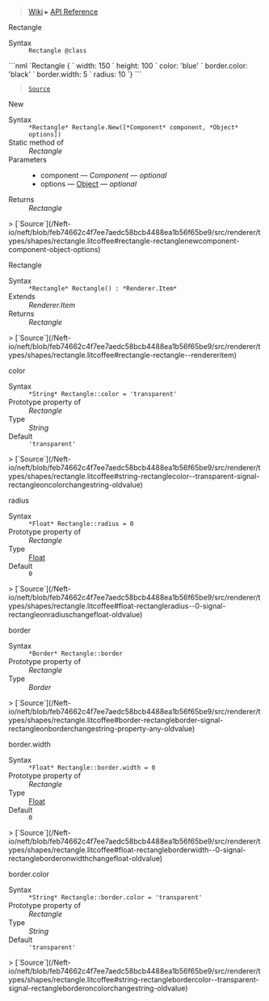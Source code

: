 > [Wiki](Home) ▸ [API Reference](API-Reference)

Rectangle
<dl><dt>Syntax</dt><dd><code>Rectangle @class</code></dd></dl>
```nml
`Rectangle {
`   width: 150
`   height: 100
`   color: 'blue'
`   border.color: 'black'
`   border.width: 5
`   radius: 10
`}
```

> [`Source`](/Neft-io/neft/blob/feb74662c4f7ee7aedc58bcb4488ea1b56f65be9/src/renderer/types/shapes/rectangle.litcoffee#rectangle-class)

New
<dl><dt>Syntax</dt><dd><code>&#x2A;Rectangle&#x2A; Rectangle.New([&#x2A;Component&#x2A; component, &#x2A;Object&#x2A; options])</code></dd><dt>Static method of</dt><dd><i>Rectangle</i></dd><dt>Parameters</dt><dd><ul><li>component — <i>Component</i> — <i>optional</i></li><li>options — <a href="/Neft-io/neft/wiki/Utils-API.md#boolean-isobjectany-value">Object</a> — <i>optional</i></li></ul></dd><dt>Returns</dt><dd><i>Rectangle</i></dd></dl>
> [`Source`](/Neft-io/neft/blob/feb74662c4f7ee7aedc58bcb4488ea1b56f65be9/src/renderer/types/shapes/rectangle.litcoffee#rectangle-rectanglenewcomponent-component-object-options)

Rectangle
<dl><dt>Syntax</dt><dd><code>&#x2A;Rectangle&#x2A; Rectangle() : &#x2A;Renderer.Item&#x2A;</code></dd><dt>Extends</dt><dd><i>Renderer.Item</i></dd><dt>Returns</dt><dd><i>Rectangle</i></dd></dl>
> [`Source`](/Neft-io/neft/blob/feb74662c4f7ee7aedc58bcb4488ea1b56f65be9/src/renderer/types/shapes/rectangle.litcoffee#rectangle-rectangle--rendereritem)

color
<dl><dt>Syntax</dt><dd><code>&#x2A;String&#x2A; Rectangle::color = 'transparent'</code></dd><dt>Prototype property of</dt><dd><i>Rectangle</i></dd><dt>Type</dt><dd><i>String</i></dd><dt>Default</dt><dd><code>'transparent'</code></dd></dl>
> [`Source`](/Neft-io/neft/blob/feb74662c4f7ee7aedc58bcb4488ea1b56f65be9/src/renderer/types/shapes/rectangle.litcoffee#string-rectanglecolor--transparent-signal-rectangleoncolorchangestring-oldvalue)

radius
<dl><dt>Syntax</dt><dd><code>&#x2A;Float&#x2A; Rectangle::radius = 0</code></dd><dt>Prototype property of</dt><dd><i>Rectangle</i></dd><dt>Type</dt><dd><a href="/Neft-io/neft/wiki/Utils-API.md#boolean-isfloatany-value">Float</a></dd><dt>Default</dt><dd><code>0</code></dd></dl>
> [`Source`](/Neft-io/neft/blob/feb74662c4f7ee7aedc58bcb4488ea1b56f65be9/src/renderer/types/shapes/rectangle.litcoffee#float-rectangleradius--0-signal-rectangleonradiuschangefloat-oldvalue)

border
<dl><dt>Syntax</dt><dd><code>&#x2A;Border&#x2A; Rectangle::border</code></dd><dt>Prototype property of</dt><dd><i>Rectangle</i></dd><dt>Type</dt><dd><i>Border</i></dd></dl>
> [`Source`](/Neft-io/neft/blob/feb74662c4f7ee7aedc58bcb4488ea1b56f65be9/src/renderer/types/shapes/rectangle.litcoffee#border-rectangleborder-signal-rectangleonborderchangestring-property-any-oldvalue)

border.width
<dl><dt>Syntax</dt><dd><code>&#x2A;Float&#x2A; Rectangle::border.width = 0</code></dd><dt>Prototype property of</dt><dd><i>Rectangle</i></dd><dt>Type</dt><dd><a href="/Neft-io/neft/wiki/Utils-API.md#boolean-isfloatany-value">Float</a></dd><dt>Default</dt><dd><code>0</code></dd></dl>
> [`Source`](/Neft-io/neft/blob/feb74662c4f7ee7aedc58bcb4488ea1b56f65be9/src/renderer/types/shapes/rectangle.litcoffee#float-rectangleborderwidth--0-signal-rectangleborderonwidthchangefloat-oldvalue)

border.color
<dl><dt>Syntax</dt><dd><code>&#x2A;String&#x2A; Rectangle::border.color = 'transparent'</code></dd><dt>Prototype property of</dt><dd><i>Rectangle</i></dd><dt>Type</dt><dd><i>String</i></dd><dt>Default</dt><dd><code>'transparent'</code></dd></dl>
> [`Source`](/Neft-io/neft/blob/feb74662c4f7ee7aedc58bcb4488ea1b56f65be9/src/renderer/types/shapes/rectangle.litcoffee#string-rectanglebordercolor--transparent-signal-rectangleborderoncolorchangestring-oldvalue)

